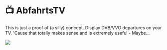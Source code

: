 # 📺 AbfahrtsTV

This is just a proof of (a silly) concept. Display DVB/VVO departures on your TV. 'Cause that totally makes sense and is extremely useful - Maybe...

![](https://cloud.githubusercontent.com/assets/2625584/26276326/7c22cbae-3d75-11e7-8839-bdd1881af47b.png)

